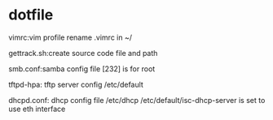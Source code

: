 dotfile
=======
vimrc:vim profile rename .vimrc in ~/

gettrack.sh:create source code file and path

smb.conf:samba config file
	[232] is for root

tftpd-hpa: tftp server config
	/etc/default

dhcpd.conf: dhcp config file
	/etc/dhcp
	/etc/default/isc-dhcp-server is set to use eth interface
